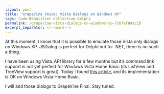 ```yaml
---
layout: post
title: "GrapeVine Voice: Vista Dialogs on Windows XP"
tags: Code-Beautifier-Collection Delphi
permalink: /grapevine-vista-dialogs-on-windows-xp-7cb7af841c1b
excerpt_separator: <!--more-->
---
```

At this moment, I know that it is possible to emulate those Vista only dialogs on Windows XP. JSDialog is perfect for Delphi but for .NET, there is no such a thing.

I have been using Vista_API library for a few months but it’s command link support is not yet perfect for Windows Vista Home Basic (its ListView and TreeView support is great). Today I found [this article](http://www.codeproject.com/useritems/Vista_TaskDialog_Wrapper.asp), and its implementation is OK on Windows Vista Home Basic.

I will add those dialogs to GrapeVine Final. Stay tuned.
<!--more-->

